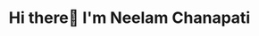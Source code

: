 <h1 align="center">Hi there👋 I'm Neelam Chanapati</h1>
<!-- <h2 align="center">I prefer coding instead of talking</h2>

- 🔭 I’m currently working on **Data science projects and DJango web frame work**

- 🌱 I’m currently learning **Flask**

- 👯 I’m looking to collaborate on **Open source projects and Internships**

- 🤝 I’m looking for help with **predictive analysis**

- ✔ Quote that I love **Simplicity is prerequisite for reliability**

- 💬 Ask me about **Anything**

- 📫 How to reach me <a href="neelam.chanapati@gmail.com" target="blank">Gmail</a>

- 🎯 Goal **To ultimately turn the given information into insights**

<h3 align="left">Connect with me:</h3>
<p align="left">
<a href="https://twitter.com/chanapatineelam" target="blank"><img align="center" src="https://camo.githubusercontent.com/35b0b8bfbd8840f35607fb56ad0a139047fd5d6e09ceb060c5c6f0a5abd1044c/68747470733a2f2f6564656e742e6769746875622e696f2f537570657254696e7949636f6e732f696d616765732f7376672f747769747465722e737667" alt="chanapatineelam" height="30" width="40" /></a>
<a href="https://www.linkedin.com/in/neelamchanapati/" target="blank"><img align="center" src="https://camo.githubusercontent.com/c8a9c5b414cd812ad6a97a46c29af67239ddaeae08c41724ff7d945fb4c047e5/68747470733a2f2f6564656e742e6769746875622e696f2f537570657254696e7949636f6e732f696d616765732f7376672f6c696e6b6564696e2e737667" alt="https://www.linkedin.com/in/neelamchanapati/" height="30" width="40" /></a>
<a href="https://medium.com/@neelam-chanapati" target="blank"><img align="center" src="https://camo.githubusercontent.com/a583b5ce3b463c784cb87592b3da7b9b9d014d7a16adfff04b91cb1452ae4ca2/68747470733a2f2f6564656e742e6769746875622e696f2f537570657254696e7949636f6e732f696d616765732f7376672f6d656469756d2e737667" alt="@neelam-chanapati" height="30" width="40" /></a>
<a href = "https://www.instagram.com/___neelam_chanapathi__/"><img align="center" src="https://camo.githubusercontent.com/c9dacf0f25a1489fdbc6c0d2b41cda58b77fa210a13a886d6f99e027adfbd358/68747470733a2f2f6564656e742e6769746875622e696f2f537570657254696e7949636f6e732f696d616765732f7376672f696e7374616772616d2e737667" alt="@___neelam_chanapathi__" height="30" width="40"/></a>

<h3 align="left">Languages and Tools:</h3>
<p align="left"> <a href="https://getbootstrap.com" target="_blank"> <img src="https://raw.githubusercontent.com/devicons/devicon/master/icons/bootstrap/bootstrap-plain-wordmark.svg" alt="bootstrap" width="40" height="40"/> </a> <a href="https://www.cprogramming.com/" target="_blank"> <img src="https://raw.githubusercontent.com/devicons/devicon/master/icons/c/c-original.svg" alt="c" width="40" height="40"/> </a> <a href="https://www.w3schools.com/cpp/" target="_blank"> <img src="https://raw.githubusercontent.com/devicons/devicon/master/icons/cplusplus/cplusplus-original.svg" alt="cplusplus" width="40" height="40"/> </a> <a href="https://www.w3schools.com/css/" target="_blank"> <img src="https://raw.githubusercontent.com/devicons/devicon/master/icons/css3/css3-original-wordmark.svg" alt="css3" width="40" height="40"/> </a> <a href="https://flask.palletsprojects.com/" target="_blank"> <img src="https://www.vectorlogo.zone/logos/pocoo_flask/pocoo_flask-icon.svg" alt="flask" width="40" height="40"/> </a> <a href="https://www.w3.org/html/" target="_blank"> <img src="https://raw.githubusercontent.com/devicons/devicon/master/icons/html5/html5-original-wordmark.svg" alt="html5" width="40" height="40"/> </a> <a href="https://www.java.com" target="_blank"> <img src="https://raw.githubusercontent.com/devicons/devicon/master/icons/java/java-original.svg" alt="java" width="40" height="40"/> </a> <a href="https://www.mysql.com/" target="_blank"> <img src="https://raw.githubusercontent.com/devicons/devicon/master/icons/mysql/mysql-original-wordmark.svg" alt="mysql" width="40" height="40"/> </a> <a href="https://www.python.org" target="_blank"> <img src="https://raw.githubusercontent.com/devicons/devicon/master/icons/python/python-original.svg" alt="python" width="40" height="40"/> </a> <a href="https://scikit-learn.org/" target="_blank"> <img src="https://upload.wikimedia.org/wikipedia/commons/0/05/Scikit_learn_logo_small.svg" alt="scikit_learn" width="40" height="40"/> </a> <a href="https://www.sqlite.org/" target="_blank"> <img src="https://www.vectorlogo.zone/logos/sqlite/sqlite-icon.svg" alt="sqlite" width="40" height="40"/> </a> </p>

<p class = "Black"><img align="center" src="https://github-readme-stats.vercel.app/api/top-langs?username=neelamchanapati&show_icons=true&locale=en&layout=compact" alt="neelamchanapati" /></p>

<p>&nbsp;<img align="center" src="https://github-readme-stats.vercel.app/api?username=neelamchanapati&show_icons=true&locale=en" alt="neelamchanapati" /></p>
<p align="left"> <img src="https://komarev.com/ghpvc/?username=neelamchanapati&label=Profile%20views&color=0e75b6&style=flat" alt="neelamchanapati" /> </p> -->
</html>
